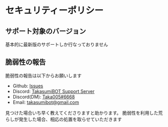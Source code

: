 # セキュリティーポリシー

## サポート対象のバージョン

基本的に最新版のサポートしか行なっておりません

## 脆弱性の報告

脆弱性の報告は以下からお願いします

- Github: [Issues](https://github.com/Taka005/TakasumiBOT/issues)
- Discord: [TakasumiBOT Support Server](https://discord.taka.ml/)
- Discord(DM): [Taka005#6668](https://discord.com/users/790489873957781536)
- Email: [takasumibot@gmail.com](mailto:takasumibot@gmail.com)

見つけた場合いち早く教えてくださりますと助かります。
脆弱性を利用した荒らしが発生した場合、相応の処置を取らせていただきます
